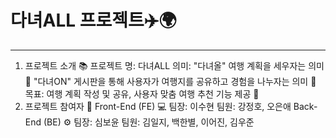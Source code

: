 # 다녀ALL 프로젝트✈️🌍
---
1. 프로젝트 소개 📚
프로젝트 명: 다녀ALL
의미:
"다녀올" 여행 계획을 세우자는 의미 📝
"다녀ON" 게시판을 통해 사용자가 여행지를 공유하고 경험을 나누자는 의미 💬
목표: 여행 계획 작성 및 공유, 사용자 맞춤 여행 추천 기능 제공 🎯
2. 프로젝트 참여자 👥
Front-End (FE) 💻
팀장: 이수현
팀원: 강정호, 오은애
Back-End (BE) ⚙️
팀장: 심보윤
팀원: 김일지, 백한별, 이어진, 김우준
